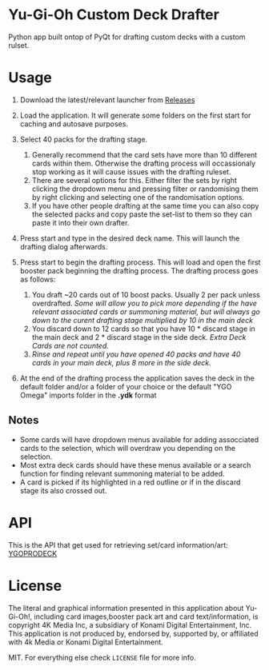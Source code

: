 # Yu-Gi-Oh Custom Deck Drafter
Python app built ontop of PyQt for drafting custom decks with a custom rulset.

# Usage
1. Download the latest/relevant launcher from [Releases](https://github.com/ddkasa/yugioh-deck-drafter/releases)
2. Load the application. It will generate some folders on the first start for caching and autosave purposes.
3. Select 40 packs for the drafting stage. 
    1. Generally recommend that the card sets have more than 10 different cards within them. Otherwise the drafting process will occassionaly stop working as it will cause issues with the drafting ruleset.
    2. There are several options for this. Either filter the sets by right clicking the dropdown menu and pressing filter or randomising them by right clicking and selecting one of the randomisation options.
    3. If you have other people drafting at the same time you can also copy the selected packs and copy paste the set-list to them so they can paste it into their own drafter.
4. Press start and type in the desired deck name. This will launch the drafting dialog afterwards.
5. Press start to begin the drafting process. This will load and open the first booster pack beginning the drafting process. The drafting process goes as follows:
    1. You draft ~20 cards out of 10 boost packs. Usually 2 per pack unless overdrafted. *Some will allow you to pick more depending if the have relevant associated cards or summoning material, but will always go down to the curent drafting stage multiplied by 10 in the main deck*
    2. You discard down to 12 cards so that you have 10 * discard stage in the main deck and 2 * discard stage in the side deck. *Extra Deck Cards are not counted.*
    3. *Rinse and repeat until you have opened 40 packs and have 40 cards in your main deck, plus 8 more in the side deck.*

6. At the end of the drafting process the application saves the deck in the default folder and/or a folder of your choice or the default "YGO Omega" imports folder in the **.ydk** format

## Notes
- Some cards will have dropdown menus available for adding assocciated cards to the selection, which will overdraw you depending on the selection.
- Most extra deck cards should have these menus available or a search function for finding relevant summoning material to be added.
- A card is picked if its highlighted in a red outline or if in the discard stage its also crossed out.

# API
This is the API that get used for retrieving set/card information/art:
[YGOPRODECK](https://ygoprodeck.com/api-guide/)

# License
The literal and graphical information presented in this application about Yu-Gi-Oh!, including card images,booster pack art and card text/information, is copyright 4K Media Inc, a subsidiary of Konami Digital Entertainment, Inc. This application is not produced by, endorsed by, supported by, or affiliated with 4k Media or Konami Digital Entertainment.

MIT. For everything else check `LICENSE` file for more info.
